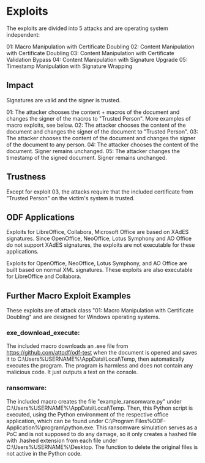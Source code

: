 # Exploits
The exploits are divided into 5 attacks and are operating system independent:

01: Macro Manipulation with Certificate Doubling
02: Content Manipulation with Certificate Doubling
03: Content Manipulation with Certificate Validation Bypass
04: Content Manipulation with Signature Upgrade
05: Timestamp Manipulation with Signature Wrapping

## Impact
Signatures are valid and the signer is trusted.

01: The attacker chooses the content + macros of the document and changes the signer of the macros to "Trusted Person". More examples of macro exploits, see below. 
02: The attacker chooses the content of the document and changes the signer of the document to "Trusted Person".
03: The attacker chooses the content of the document and changes the signer of the document to any person.
04: The attacker chooses the content of the document. Signer remains unchanged.
05: The attacker changes the timestamp of the signed document. Signer remains unchanged.

## Trustness
Except for exploit 03, the attacks require that the included certificate from "Trusted Person" on the victim's system is trusted.

## ODF Applications
Exploits for LibreOffice, Collabora, Microsoft Office are based on XAdES signatures. Since OpenOffice, NeoOffice, Lotus Symphony and AO Office do not support XAdES signatures, the exploits are not executable for these applications.

Exploits for OpenOffice, NeoOffice, Lotus Symphony, and AO Office are built based on normal XML signatures. These exploits are also executable for LibreOffice and Collabora.


## Further Macro Exploit Examples
These exploits are of attack class "01: Macro Manipulation with Certificate Doubling" and are designed for Windows operating systems.

### exe_download_execute:
The included macro downloads an .exe file from https://github.com/attodf/odf-test when the document is opened and saves it to C:\Users\%USERNAME%\AppData\Local\Temp, then automatically executes the program. The program is harmless and does not contain any malicious code. It just outputs a text on the console.

### ransomware:
The included macro creates the file "example_ransomware.py" under C:\Users\%USERNAME%\AppData\Local\Temp. Then, this Python script is executed, using the Python environment of the respective office application, which can be found under C:\Program Files\%ODF-Application%\program\python.exe. This ransomware simulation serves as a PoC and is not supposed to do any damage, so it only creates a hashed file with .hashed extension from each file under C:\Users\%USERNAME%\Desktop. The function to delete the original files is not active in the Python code.

